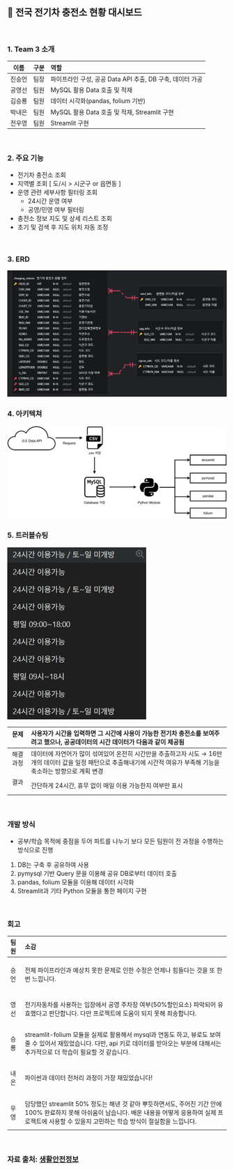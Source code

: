 ## 🔋 전국 전기차 충전소 현황 대시보드  
<br>

### 1. Team 3 소개
|  이름  |  구분  |  역할  |
|  :-:  |  :-:  |  :-  |
|  진승언  |  팀장  |  파이프라인 구성, 공공 Data API 추출, DB 구축, 데이터 가공 |
|  공영선  |  팀원  |  MySQL 활용 Data 호출 및 적재  |
|  김승룡  |  팀원  |  데이터 시각화(pandas, folium 기반)  |
|  박내은  |  팀원  |  MySQL 활용 Data 호출 및 적재, Streamlit 구현  |
|  전우영  |  팀원  |  Streamlit 구현  |
<br>

### 2. 주요 기능
- 전기차 충전소 조회
- 지역별 조회 [ 도/시 > 시군구 or 읍면동 ]
- 운영 관련 세부사항 필터링 조회
  - 24시간 운영 여부
  - 공영/민영 여부 필터링
- 충전소 정보 지도 및 상세 리스트 조회
- 초기 및 검색 후 지도 위치 자동 조정
<br>

### 3. ERD
![ERD diagram](src/queries/data/image.png)
<br>

### 4. 아키텍쳐
![Arc](src/queries/data/SKN21_1st_3Team_Arc.png)
<br>

### 5. 트러블슈팅
![Data ex](src/queries/data/image2.png)

|  문제 &nbsp;&nbsp;  |  사용자가 시간을 입력하면 그 시간에 사용이 가능한 전기차 충전소를 보여주려고 했으나, 공공데이터의 시간 데이터가 다음과 같이 제공됨  |
|  :-:  |  :-  |
|  해결과정 &nbsp;&nbsp;  |  데이터에 자연어가 많이 섞여있어 온전히 시간만을 추출하고자 시도 → 16만개의 데이터 값을 일정 패턴으로 추출해내기에 시간적 여유가 부족해 기능을 축소하는 방향으로 계획 변경  |
|  결과 &nbsp;&nbsp;  |  간단하게 24시간, 휴무 없이 매일 이용 가능한지 여부만 표시  |
<br>

### 개발 방식
- 공부/학습 목적에 중점을 두어 파트를 나누기 보다 모든 팀원이 전 과정을 수행하는 방식으로 진행
1. DB는 구축 후 공유하여 사용
2. pymysql 기반 Query 문을 이용해 공유 DB로부터 데이터 호출
3. pandas, folium 모듈을 이용해 데이터 시각화
4. Streamlit과 기타 Python 모듈을 통한 페이지 구현
<br>

### 회고
|  팀원  |  소감  |
|  :-  |  :-  |
|  <br>승언 &nbsp;  |  전체 파이프라인과 예상치 못한 문제로 인한 수정은 언제나 힘들다는 것을 또 한번 느낍니다.  |
|  <br>영선 &nbsp; |  전기자동차를 사용하는 입장에서 공영 주차장 여부(50%할인요소) 파악되어 유효했다고 판단합니다. 다만 프로젝트에 도움이 되지 못해 죄송합니다.  |
|  <br>승룡 &nbsp; |  streamlit-folium 모듈을 실제로 활용해서 mysql과 연동도 하고, 뷰로도 보여줄 수 있어서 재밌었습니다. 다만, api 키로 데이터를 받아오는 부분에 대해서는 추가적으로 더 학습이 필요할 것 같습니다.  |
|  <br>내은 &nbsp; |  파이썬과 데이터 전처리 과정이 가장 재밌었습니다!  |
|  <br>우영 &nbsp; |  담당했던 streamlit 50% 정도는 해낸 것 같아 뿌듯하면서도, 주어진 기간 안에 100% 완료하지 못해 아쉬움이 남습니다. 배운 내용을 어떻게 응용하여 실제 프로젝트에 사용할 수 있을지 고민하는 학습 방식이 절실함을 느낍니다.  |
<br>

### 자료 출처: [생활안전정보](https://safemap.go.kr/opna/data/dataView.do?objtId=118)




